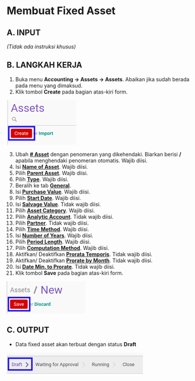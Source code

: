 # Membuat Fixed Asset

## A. INPUT

*(Tidak ada instruksi khusus)*

## B. LANGKAH KERJA

1. Buka menu **Accounting -> Assets -> Assets**. Abaikan jika sudah berada pada menu yang dimaksud.
2. Klik tombol **Create** pada bagian atas-kiri form.

![](../../img/fixed-asset/tombol-create.png)

3. Ubah **[# Asset](./penjelasan.md#field-name)** dengan penomeran yang dikehendaki. Biarkan berisi **/**
apabila menghendaki penomeran otomatis. Wajib diisi.
4. Isi **[Name of Asset](./penjelasan.md#field-name)**. Wajib diisi.
5. Pilih **[Parent Asset](./penjelasan.md#field-parent-asset)**. Wajib diisi.
6. Pilih **[Type](./penjelasan.md#field-type)**. Wajib diisi.
7. Beralih ke tab **[General](./penjelasan.md#tab-general)**.
8. Isi **[Purchase Value](./penjelasan.md#field-purchase-value)**. Wajib diisi.
9. Pilih **[Start Date](./penjelasan.md#field-start-date)**. Wajib diisi.
10. Isi **[Salvage Value](./penjelasan.md#field-salvage-value)**. Tidak wajib diisi.
11. Pilih **[Asset Category](./penjelasan.md#field-asset-category)**. Wajib diisi.
12. Pilih **[Analytic Account](./penjelasan.md#field-analytic-account)**. Tidak wajib diisi.
13. Pilih **[Partner](./penjelasan.md#field-partner)**. Tidak wajib diisi.
14. Pilih **[Time Method](./penjelasan.md#field-time-method)**. Wajib diisi.
15. Isi **[Number of Years](./penjelasan.md#no-of-years)**. Wajib diisi.
16. Pilih **[Period Length](./penjelasan.md#field-period-length)**. Wajib diisi.
17. Pilih **[Computation Method](./penjelasan.md#field-computation-method)**. Wajib diisi.
18. Aktifkan/ Deaktifkan **[Prorata Temporis](./penjelasan.md#field-prorata-temporis)**. Tidak wajib diisi.
19. Aktifkan/ Deaktifkan **[Prorate by Month](./penjelasan.md#field-prorate-by-month)**. Tidak wajib diisi.
20. Isi **[Date Min. to Prorate](./penjelasan.md#field-date-min)**. Tidak wajib diisi.
21. Klik tombol **Save** pada bagian atas-kiri form.

![](../../img/fixed-asset/tombol-save.png)

## C. OUTPUT

* Data fixed asset akan terbuat dengan status **Draft**

![](../../img/fixed-asset/status-input-draft.png)
